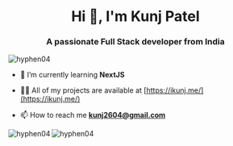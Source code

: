 <h1 align="center">Hi 👋, I'm Kunj Patel</h1>
<h3 align="center">A passionate Full Stack developer from India</h3>

<p align="left"> <img src="https://komarev.com/ghpvc/?username=hyphen04&label=Profile%20views&color=0e75b6&style=flat" alt="hyphen04" /> </p>

- 🌱 I’m currently learning **NextJS**

- 👨‍💻 All of my projects are available at [https://ikunj.me/](https://ikunj.me/)

- 📫 How to reach me **kunj2604@gmail.com**


<p><img align="left" src="https://github-readme-stats.vercel.app/api/top-langs?username=hyphen04&show_icons=true&locale=en&layout=compact" alt="hyphen04" /></p>



<p><img align="center" src="https://github-readme-streak-stats.herokuapp.com/?user=hyphen04&" alt="hyphen04" /></p>
